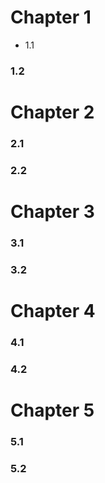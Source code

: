 # Chapter 1
- 1.1 
### 1.2 
# Chapter 2
### 2.1
### 2.2
# Chapter 3
### 3.1
### 3.2
# Chapter 4
### 4.1
### 4.2
# Chapter 5
### 5.1
### 5.2

